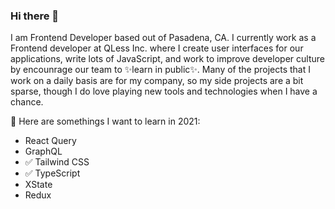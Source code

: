 ### Hi there 👋

<!--
**abdulamite/abdulamite** is a ✨ _special_ ✨ repository because its `README.md` (this file) appears on your GitHub profile.

Here are some ideas to get you started:

- 🔭 I’m currently working on ...
- 🌱 I’m currently learning ...
- 👯 I’m looking to collaborate on ...
- 🤔 I’m looking for help with ...
- 💬 Ask me about ...
- 📫 How to reach me: ...
- 😄 Pronouns: ...
- ⚡ Fun fact: ...
-->

I am Frontend Developer based out of Pasadena, CA.
I currently work as a Frontend developer at QLess Inc. where I create user interfaces for our applications, write lots of JavaScript, and work to improve developer culture by encounrage our team to ✨learn in public✨. 
Many of the projects that I work on a daily basis are for my company, so my side projects are a bit sparse, though I do love playing new tools and technologies when I have a chance.

🌱 Here are somethings I want to learn in 2021:
- React Query
- GraphQL
- ✅ Tailwind CSS 
- ✅ TypeScript
- XState
- Redux
